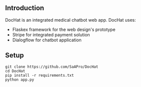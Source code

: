 ## Introduction
DocHat is an integrated medical chatbot web app. DocHat uses:
- Flaskex framework for the web design's prototype
- Stripe for integrated payment solution
- Dialogflow for chatbot application

## Setup
``` 
git clone https://github.com/SaAPro/DocHat
cd DocHat
pip install -r requirements.txt
python app.py
```
